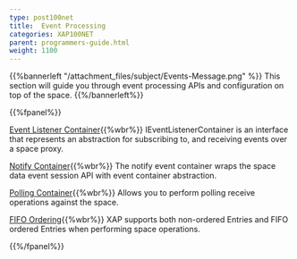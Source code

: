 ```yaml
---
type: post100net
title:  Event Processing
categories: XAP100NET
parent: programmers-guide.html
weight: 1100
---
```




{{%bannerleft "/attachment_files/subject/Events-Message.png" %}}
This section will guide you through event processing APIs and configuration on top of the space.
{{%/bannerleft%}}





{{%fpanel%}}

[Event Listener Container](./event-listener-container.html){{%wbr%}}
IEventListenerContainer is an interface that represents an abstraction for subscribing to, and receiving events over a space proxy.

[Notify Container](./notify-container.html){{%wbr%}}
The notify event container wraps the space data event session API with event container abstraction.

[Polling Container](./polling-container.html){{%wbr%}}
Allows you to perform polling receive operations against the space.

[FIFO Ordering](./fifo-overview.html){{%wbr%}}
XAP supports both non-ordered Entries and FIFO ordered Entries when performing space operations.

{{%/fpanel%}}



